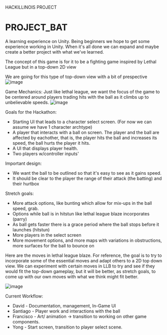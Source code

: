 HACKILLINOIS PROJECT

# PROJECT_BAT
A learning experience on Unity. Being beginners we hope to get some experience working in Unity. When it's all done we can expand and maybe create a better project with what we've learned.

The concept of this game is for it to be a fighting game inspired by Lethal League but in a top-down 2D view


We are going for this type of top-down view with a bit of prespective 
![image](https://user-images.githubusercontent.com/51679082/114278191-39757100-99f4-11eb-9c0a-99fbcf0cb6d8.png)

Game Mechanics:
Just like lethal league, we want the focus of the game to be centered around players trading hits with the ball as it climbs up to unbelievable speeds.
![image](https://user-images.githubusercontent.com/51679082/114278344-01226280-99f5-11eb-9e05-c9f8dacb1264.png)


Goals for the Hackathon:
* Starting UI that leads to a character select screen. (For now we can assume we have 1 character archtype)
* A player that interacts with a ball on screen. The player and the ball are affected by eachother, that is, the player hits the ball and increases its speed, the ball hurts the player it hits.
* A UI that displays player health.
* Two players w/controller inputs'

Important design:
- We want the ball to be outlined so that it's easy to see as it gains speed.
- It should be clear to the player the range of their attack (the batting) and their hurtbox

Stretch goals:
* More attack options, like bunting which allow for mix-ups in the ball speed, grab.
* Options while ball is in hitstun like lethal league blaze incorporates (parry)
* As ball gets faster there is a grace period where the ball stops before it launches (hitstun)
* More players in the select screen
* More movement options, and more maps with variations in obstructions, more surfaces for the ball to bounce on

Here are the moves in lethal league blaze. For reference, the goal is to try to incorporate some of the essential moves and adapt others to a 2D top down view. We can experiment with certain moves in LLB to try and see if they would fit the top-down gameplay, but it will be better, as stretch goals, to come up with our own moves with what we think might fit better.

![image](https://user-images.githubusercontent.com/51679082/114279393-1221a280-99fa-11eb-9867-f496a68ddb5c.png)


Current Workflow:
* David - Documentation, management, In-Game UI
* Santiago - Player work and interactions with the ball
* Francisco - Art/ animation -> transition to working on other game components.
* Yong - Start screen, transition to player select scene.

